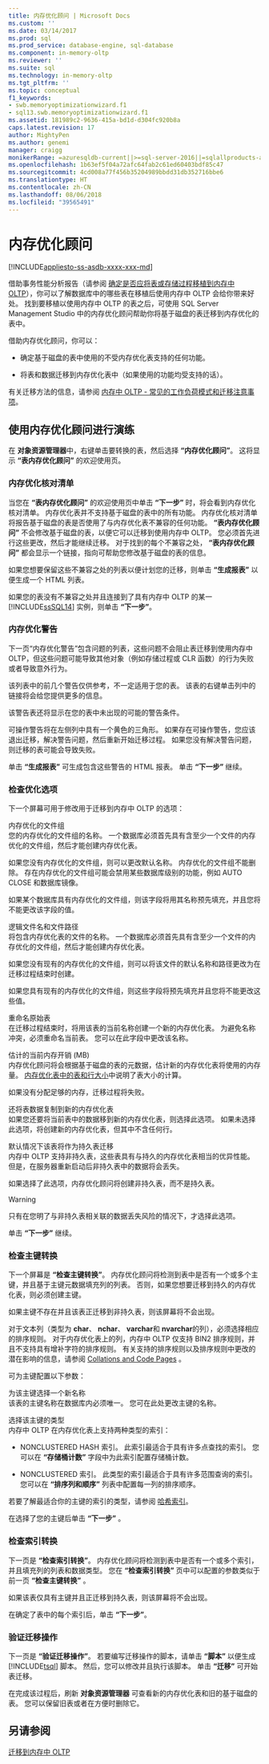 ```yaml
---
title: 内存优化顾问 | Microsoft Docs
ms.custom: ''
ms.date: 03/14/2017
ms.prod: sql
ms.prod_service: database-engine, sql-database
ms.component: in-memory-oltp
ms.reviewer: ''
ms.suite: sql
ms.technology: in-memory-oltp
ms.tgt_pltfrm: ''
ms.topic: conceptual
f1_keywords:
- swb.memoryoptimizationwizard.f1
- sql13.swb.memoryoptimizationwizard.f1
ms.assetid: 181989c2-9636-415a-bd1d-d304fc920b8a
caps.latest.revision: 17
author: MightyPen
ms.author: genemi
manager: craigg
monikerRange: =azuresqldb-current||>=sql-server-2016||=sqlallproducts-allversions||>=sql-server-linux-2017
ms.openlocfilehash: 1b63ef5f04a72afc64fab2c61ed60403bdf85c47
ms.sourcegitcommit: 4cd008a77f456b35204989bbdd31db352716bbe6
ms.translationtype: HT
ms.contentlocale: zh-CN
ms.lasthandoff: 08/06/2018
ms.locfileid: "39565491"
---
```

# <a name="memory-optimization-advisor"></a>内存优化顾问
[!INCLUDE[appliesto-ss-asdb-xxxx-xxx-md](../../includes/appliesto-ss-asdb-xxxx-xxx-md.md)]

  借助事务性能分析报告（请参阅 [确定是否应将表或存储过程移植到内存中 OLTP](../../relational-databases/in-memory-oltp/determining-if-a-table-or-stored-procedure-should-be-ported-to-in-memory-oltp.md)），你可以了解数据库中的哪些表在移植后使用内存中 OLTP 会给你带来好处。 找到要移植以使用内存中 OLTP 的表之后，可使用 SQL Server Management Studio 中的内存优化顾问帮助你将基于磁盘的表迁移到内存优化的表中。  
  
 借助内存优化顾问，你可以：  
  
-   确定基于磁盘的表中使用的不受内存优化表支持的任何功能。  
  
-   将表和数据迁移到内存优化表中（如果使用的功能均受支持的话）。  
    
 有关迁移方法的信息，请参阅 [内存中 OLTP - 常见的工作负荷模式和迁移注意事项](http://msdn.microsoft.com/library/dn673538.aspx)。  
  
## <a name="walkthrough-using-the-memory-optimization-advisor"></a>使用内存优化顾问进行演练  
 在 **对象资源管理器**中，右键单击要转换的表，然后选择 **“内存优化顾问”**。 这将显示 **“表内存优化顾问”** 的欢迎使用页。  
  
### <a name="memory-optimization-checklist"></a>内存优化核对清单  
 当您在 **“表内存优化顾问”** 的欢迎使用页中单击 **“下一步”** 时，将会看到内存优化核对清单。 内存优化表并不支持基于磁盘的表中的所有功能。 内存优化核对清单将报告基于磁盘的表是否使用了与内存优化表不兼容的任何功能。 **“表内存优化顾问”** 不会修改基于磁盘的表，以便它可以迁移到使用内存中 OLTP。 您必须首先进行这些更改，然后才能继续迁移。 对于找到的每个不兼容之处， **“表内存优化顾问”** 都会显示一个链接，指向可帮助您修改基于磁盘的表的信息。  
  
 如果您想要保留这些不兼容之处的列表以便计划您的迁移，则单击 **“生成报表”** 以便生成一个 HTML 列表。  
  
 如果您的表没有不兼容之处并且连接到了具有内存中 OLTP 的某一 [!INCLUDE[ssSQL14](../../includes/sssql14-md.md)] 实例，则单击 **“下一步”**。  
  
### <a name="memory-optimization-warnings"></a>内存优化警告  
 下一页“内存优化警告”包含问题的列表，这些问题不会阻止表迁移到使用内存中 OLTP，但这些问题可能导致其他对象（例如存储过程或 CLR 函数）的行为失败或者导致意外行为。  
  
 该列表中的前几个警告仅供参考，不一定适用于您的表。 该表的右键单击列中的链接将会给您提供更多的信息。  
  
 该警告表还将显示在您的表中未出现的可能的警告条件。  
  
 可操作警告将在左侧列中具有一个黄色的三角形。 如果存在可操作警告，您应该退出迁移，解决警告问题，然后重新开始迁移过程。 如果您没有解决警告问题，则迁移的表可能会导致失败。  
  
 单击 **“生成报表”** 可生成包含这些警告的 HTML 报表。 单击 **“下一步”** 继续。  
  
### <a name="review-optimization-options"></a>检查优化选项  
 下一个屏幕可用于修改用于迁移到内存中 OLTP 的选项：  
  
 内存优化的文件组  
 您的内存优化的文件组的名称。 一个数据库必须首先具有含至少一个文件的内存优化的文件组，然后才能创建内存优化表。  
  
 如果您没有内存优化的文件组，则可以更改默认名称。 内存优化的文件组不能删除。 存在内存优化的文件组可能会禁用某些数据库级别的功能，例如 AUTO CLOSE 和数据库镜像。  
  
 如果某个数据库具有内存优化的文件组，则该字段将用其名称预先填充，并且您将不能更改该字段的值。  
  
 逻辑文件名和文件路径  
 将包含内存优化表的文件的名称。 一个数据库必须首先具有含至少一个文件的内存优化的文件组，然后才能创建内存优化表。  
  
 如果您没有现有的内存优化的文件组，则可以将该文件的默认名称和路径更改为在迁移过程结束时创建。  
  
 如果您具有现有的内存优化的文件组，则这些字段将预先填充并且您将不能更改这些值。  
  
 重命名原始表  
 在迁移过程结束时，将用该表的当前名称创建一个新的内存优化表。 为避免名称冲突，必须重命名当前表。 您可以在此字段中更改该名称。  
  
 估计的当前内存开销 (MB)  
 内存优化顾问将会根据基于磁盘的表的元数据，估计新的内存优化表将使用的内存量。 [内存优化表中的表和行大小](../../relational-databases/in-memory-oltp/table-and-row-size-in-memory-optimized-tables.md)中说明了表大小的计算。  
  
 如果没有分配足够的内存，迁移过程将失败。  
  
 还将表数据复制到新的内存优化表  
 如果您还要将当前表中的数据移到新的内存优化表，则选择此选项。 如果未选择此选项，将创建新的内存优化表，但其中不含任何行。  
  
 默认情况下该表将作为持久表迁移  
 内存中 OLTP 支持非持久表，这些表具有与持久的内存优化表相当的优异性能。 但是，在服务器重新启动后非持久表中的数据将会丢失。  
  
 如果选择了此选项，内存优化顾问将创建非持久表，而不是持久表。  
  
> [!WARNING]  
>  只有在您明了与非持久表相关联的数据丢失风险的情况下，才选择此选项。  
  
 单击 **“下一步”** 继续。  
  
### <a name="review-primary-key-conversion"></a>检查主键转换  
 下一个屏幕是 **“检查主键转换”**。 内存优化顾问将检测到表中是否有一个或多个主键，并且基于主键元数据填充列的列表。 否则，如果您想要迁移到持久的内存优化表，则必须创建主键。  
  
 如果主键不存在并且该表正迁移到非持久表，则该屏幕将不会出现。  
  
 对于文本列（类型为 **char**、 **nchar**、 **varchar**和 **nvarchar**的列），必须选择相应的排序规则。 对于内存优化表上的列，内存中 OLTP 仅支持 BIN2 排序规则，并且不支持具有增补字符的排序规则。 有关支持的排序规则以及排序规则中更改的潜在影响的信息，请参阅 [Collations and Code Pages](http://msdn.microsoft.com/library/c626dcac-0474-432d-acc0-cfa643345372) 。  
  
 可为主键配置以下参数：  
  
 为该主键选择一个新名称  
 该表的主键名称在数据库内必须唯一。 您可在此处更改主键的名称。  
  
 选择该主键的类型  
 内存中 OLTP 在内存优化表上支持两种类型的索引：  
  
-   NONCLUSTERED HASH 索引。 此索引最适合于具有许多点查找的索引。 您可以在 **“存储桶计数”** 字段中为此索引配置存储桶计数。  
  
-   NONCLUSTERED 索引。 此类型的索引最适合于具有许多范围查询的索引。 您可以在 **“排序列和顺序”** 列表中配置每一列的排序顺序。  
  
 若要了解最适合你的主键的索引的类型，请参阅 [哈希索引](http://msdn.microsoft.com/library/f4bdc9c1-7922-4fac-8183-d11ec58fec4e)。  
  
 在选择了您的主键后单击 **“下一步”** 。  
  
### <a name="review-index-conversion"></a>检查索引转换  
 下一页是 **“检查索引转换”**。 内存优化顾问将检测到表中是否有一个或多个索引，并且填充列的列表和数据类型。 您在 **“检查索引转换”** 页中可以配置的参数类似于前一页 **“检查主键转换”** 。  
  
 如果该表仅具有主键并且正迁移到持久表，则该屏幕将不会出现。  
  
 在确定了表中的每个索引后，单击 **“下一步”**。  
  
### <a name="verify-migration-actions"></a>验证迁移操作  
 下一页是 **“验证迁移操作”**。 若要编写迁移操作的脚本，请单击 **“脚本”** 以便生成 [!INCLUDE[tsql](../../includes/tsql-md.md)] 脚本。 然后，您可以修改并且执行该脚本。 单击 **“迁移”** 可开始表迁移。  
  
 在完成该过程后，刷新 **对象资源管理器** 可查看新的内存优化表和旧的基于磁盘的表。 您可以保留旧表或者在方便时删除它。  
  
## <a name="see-also"></a>另请参阅  
 [迁移到内存中 OLTP](../../relational-databases/in-memory-oltp/migrating-to-in-memory-oltp.md)  
  
  
